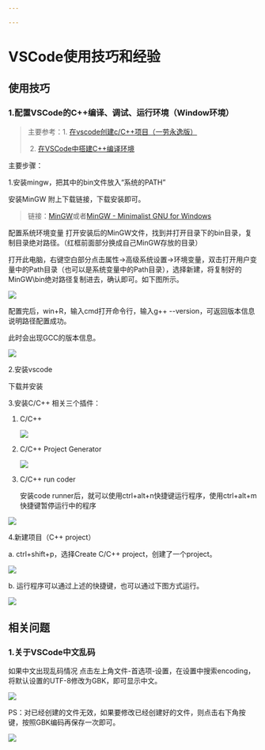 ```yaml
---

---
```




# VSCode使用技巧和经验

## 使用技巧

### 1.配置VSCode的C++编译、调试、运行环境（Window环境）

> 主要参考：1. [在vscode创建c/C++项目（一劳永逸版）](https://www.bilibili.com/read/cv12725027)
>
> ​                   2. [在VSCode中搭建C++编译环境](https://blog.csdn.net/weixin_45695382/article/details/125835139)

主要步骤：

1.安装mingw，把其中的bin文件放入“系统的PATH”

安装MinGW
附上下载链接，下载安装即可。

> 链接：[MinGW](https://nuwen.net/mingw.html)或者[MinGW - Minimalist GNU for Windows](https://sourceforge.net/projects/mingw/)

配置系统环境变量
打开安装后的MinGW文件，找到并打开目录下的bin目录，复制目录绝对路径。（红框前面部分换成自己MinGW存放的目录）

打开此电脑，右键空白部分点击属性->高级系统设置->环境变量，双击打开用户变量中的Path目录（也可以是系统变量中的Path目录），选择新建，将复制好的MinGW\bin绝对路径复制进去，确认即可。如下图所示。

![](./%5CFig%5C1.png)

配置完后，win+R，输入cmd打开命令行，输入g++ --version，可返回版本信息说明路径配置成功。

此时会出现GCC的版本信息。

![](./%5CFig%5C2.png)

2.安装vscode

下载并安装

3.安装C/C++ 相关三个插件：

1. C/C++

   ![](./%5CFig%5C3.png)

2. C/C++ Project Generator

   ![](./%5CFig%5C4.png)

3. C/C++ run coder

   安装code runner后，就可以使用ctrl+alt+n快捷键运行程序，使用ctrl+alt+m快捷键暂停运行中的程序

![](./%5CFig%5C5.png)

4.新建项目（C++ project）

a. ctrl+shift+p，选择Create C/C++ project，创建了一个project。

![](./%5CFig%5C6.png)

b. 运行程序可以通过上述的快捷键，也可以通过下图方式运行。

![](./%5CFig%5C7.png)

## 相关问题

### 1.关于VSCode中文乱码

如果中文出现乱码情况
点击左上角文件-首选项-设置，在设置中搜索encoding，将默认设置的UTF-8修改为GBK，即可显示中文。

![](./%5CFig%5C8.png)

PS：对已经创建的文件无效，如果要修改已经创建好的文件，则点击右下角按键，按照GBK编码再保存一次即可。

![](./%5CFig%5C9.png)